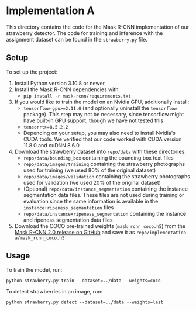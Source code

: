 # Implementation A

This directory contains the code for the Mask R-CNN implementation of our
strawberry detector. The code for training and inference with the assignment
dataset can be found in the `strawberry.py` file.

## Setup

To set up the project:

1. Install Python version 3.10.8 or newer
2. Install the Mask R-CNN dependencies with:
    - `pip install -r mask-rcnn/requirements.txt`
3. If you would like to train the model on an Nvidia GPU, additionally install:
    - `tensorflow-gpu>=2.11.0` (and optionally uninstall the `tensorflow`
      package). This step may not be necessary, since tensorflow might have
      built-in GPU support, though we have not tested this
    - `tensorrt>=8.5.2.2`
    - Depending on your setup, you may also need to install Nvidia's CUDA tools.
      We verified that our code worked with CUDA version 11.8.0 and cuDNN 8.6.0
4. Download the strawberry dataset into `repo/data` with these directories:
    - `repo/data/bounding_box` containing the bounding box text files
    - `repo/data/images/training` containing the strawberry photographs used for
      training (we used 80% of the original dataset)
    - `repo/data/images/validation` containing the strawberry photographs used
      for validation (we used 20% of the original dataset)
    - (Optional) `repo/data/instance_segmentation` containing the instance
      segmentation data files. These files are not used during training or
      evaluation since the same information is available in the
      `instance+ripeness_segmantation` files
    - `repo/data/instance+ripeness_segmentation` containing the instance and
      ripeness segmentation data files
5. Download the COCO pre-trained weights (`mask_rcnn_coco.h5`) from the [Mask
   R-CNN 2.0 release on
   GitHub](https://github.com/matterport/Mask_RCNN/releases/tag/v2.0) and save
   it as `repo/implementation-a/mask_rcnn_coco.h5`

## Usage

To train the model, run:

`python strawberry.py train --dataset=../data --weights=coco`

To detect strawberries in an image, run:

`python strawberry.py detect --dataset=../data --weights=last`
